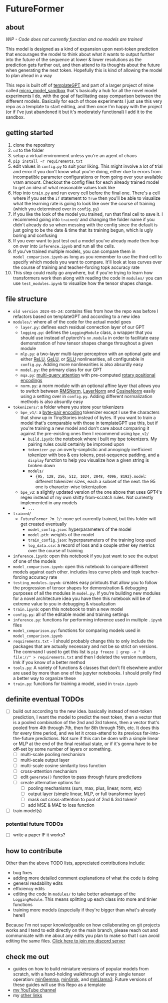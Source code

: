 # FutureFormer 
## about
*WIP - Code does not currently function and no models are trained*

This model is designed as a kind of expansion upon next-token prediction that encourages the model to think about what it wants to output further into the future of the sequence at lower & lower resolutions as the prediction gets further out, and then attend to its thoughts about the future when generating the next token. Hopefully this is kind of allowing the model to plan ahead in a way

This repo is built off of [templateGPT](https://github.com/evintunador/templateGPT) and part of a larger project of mine called [micro_model_sandbox]() that's basically a hub for all the novel model experiments I do, with the goal of facilitating easy comparison between the different models. Basically for each of those experiments I just use this very repo as a template to start editing, and then once I'm happy with the project (or if I've just abandoned it but it's moderately functional) I add it to the sandbox.

## getting started
1. clone the repository
2. `cd` to the folder
3. setup a virtual environment unless you're an agent of chaos
4. `pip install -r requirements.txt`
5. edit values in `config.py` to suit your liking. This might involve a lot of trial and error if you don't know what you're doing, either due to errors from incompatible parameter configurations or from going over your available vram amount. Checkout the config files for each already trained model to get an idea of what reasonable values look like
6. Hop into `train.py` and run every cell before the final one. There's a cell where if you set the `if` statement to `True` then you'll be able to visualize what the learning rate is going to look like over the course of training (which you determined over in `config.py`)
7. If you like the look of the model you trained, run that final cell to save it. I recommend going into `trained/` and changing the folder name if you didn't already do so when messing with the config since the default is just going to be the date & time that its training begun, which is ugly boring and confusing
8. If you ever want to just test out a model you've already made then hop on over into `inference.ipynb` and run all the cells.
9. If you've trained multiple models, you can compare them in `model_comparison.ipynb` as long as you remember to use the third cell to specify which models you want to compare. It'll look at loss curves over the course of training and teacher-forcing topk accuracy rate
10. This step could really go anywhere, but if you're trying to learn how transformers work then along with reading the code in `modules/` you can use `test_modules.ipynb` to visualize how the tensor shapes change.

## file structure
- `old version 2024-05-24`: contains files from how the repo was before I refactors based on templateGPT and according to a new idea
- `modules/`: where all of the code for the actual model goes
    - `layer.py`: defines each residual connection layer of our GPT
    - `logging.py`: defines the `LoggingModule` class, a wrapper that you should use instead of pytorch's `nn.module` in order to facilitate easy demonstration of how tensor shapes change throughout a given module
    - `mlp.py`: a two-layer multi-layer perceptron with an optional gate and either [ReLU](https://pytorch.org/docs/stable/generated/torch.nn.ReLU.html), [GeLU](https://pytorch.org/docs/stable/generated/torch.nn.GELU.html), or [SiLU](https://pytorch.org/docs/stable/generated/torch.nn.SiLU.html) nonlinearities, all configurable in `config.py`. Adding more nonlinearities is also absurdly easy
    - `model.py`: the primary class for our GPT
    - `mqa.py`: [multi-query attention](https://arxiv.org/abs/1911.02150) with pre-computed [rotary positional encodings](https://arxiv.org/abs/2104.09864)
    - `norm.py`: a norm module with an optional affine layer that allows you to switch between [RMSNorm](https://arxiv.org/abs/1910.07467), [LayerNorm](https://pytorch.org/docs/stable/generated/torch.nn.LayerNorm.html) and [CosineNorm](https://arxiv.org/pdf/1702.05870) easily using a setting over in `config.py`. Adding different normalization methods is also absurdly easy
- `tokenizers/`: a folder where you store your tokenizers
    - `bpe_v1/`: a [byte-pair encoding](https://huggingface.co/learn/nlp-course/chapter6/5) tokenizer except I use the characters that show up in TinyStories instead of bytes. If you want to train a model that's comparable with those in templateGPT use this, but if you're training a new model and don't care about comparing it against the pre-existing ones then I recommend using `bpe_v2/`
        - `build.ipynb`: the notebook where i built my bpe tokenizers. My pairing rules could certainly be improved upon
        - `tokenizer.py`: an overly-simplistic and annoyingly inefficient tokenizer with bos & eos tokens, post-sequence padding, and a `display` function to help you visualize how a given string is broken down
        - `models/`
            - `{95, 128, 256, 512, 1024, 2048, 4096, 8192}.model`: different tokenizer sizes, each a subset of the next. the 95 one is character-wise tokenization
    - `bpe_v2`: a slightly updated version of the one above that uses GPT4's regex instead of my own shitty from-scratch rules. Not currently implemented in any models
        - `...`
- `trained/`
    - `FutureFormer_?m_?/`: none yet currently trained, but this folder will get created eventually
        - `model_config.json`: hyperparameters of the model
        - `model.pth`: weights of the model
        - `train_config.json`: hyperparameters of the training loop used
        - `log_data.csv`: a record of loss and a couple other key metrics over the course of training
- `inference.ipynb`: open this notebook if you just want to see the output of one of the models
- `model_comparison.ipynb`: open this notebook to compare different models against each other. includes loss curve plots and topk teacher-forcing accuracy rate
- `testing_modules.ipynb`: creates easy printouts that allow you to follow the progression of tensor shapes for demonstration & debugging purposes of all the modules in `model.py`. If you're building new modules for a novel architecture idea you have then this notebook will be of extreme value to you in debugging & visualization
- `train.ipynb`: open this notebook to train a new model
- `config.py`: all of the editable model and training settings
- `inference.py`: functions for performing inference used in multiple `.ipynb` files
- `model_comparison.py`: functions for comparing models used in `model_comparison.ipynb`
- `requirements.txt` - I should probably change this to only include the packages that are actually necessary and not be so strict on versions. The command I used to get this list is `pip freeze | grep -v " @ file://" > requirements.txt` and then I deleted the version numbers, lmk if you know of a better method
- `tools.py`: A variety of functions & classes that don't fit elsewhere and/or are used by more than one of the jupyter notebooks. I should prolly find a better way to organize these
- `train.py`: functions for training a model, used in `train.ipynb`

## definite eventual TODOs
- [ ] build out according to the new idea. basically instead of next-token prediction, I want the model to predict the next token, then a vector that is a pooled combination of the 2nd and 3rd tokens, then a vector that's pooled from 4th through 7th, then for 8th through 15th, etc. It does this for every time period, and we let it cross-attend to its previous far-into-the-future predictions. Not sure if this can be doen with a simple linear or MLP at the end of the final residual state, or if it's gonna have to be off-set by some number of layers or something. 
    - [ ] multi-scale pooling mechanism
    - [ ] multi-scale output layer
    - [ ] multi-scale cosine similarity loss function
    - [ ] cross-attention mechanism
    - [ ] edit `generate()` function to pass through future predictions
    - [ ] create alternative options for 
        - [ ] pooling mechanisms (sum, max, plus, linear, norm, etc)
        - [ ] output layer (simple linear, MLP, or full transformer layer)
        - [ ] mask out cross-attention to pool of 2nd & 3rd token?
        - [ ] add MSE & MAE to loss function
- [ ] train model(s)

### potential future TODOs
- [ ] write a paper IF it works?

## how to contribute
Other than the above TODO lists, appreciated contributions include:
- bug fixes
- adding more detailed comment explanations of what the code is doing
- general readability edits
- efficiency edits
- editing the code in `modules/` to take better advantage of the `LoggingModule`. This means splitting up each class into more and tinier functions
- training more models (especially if they're bigger than what's already here!)

Because I'm not super knowledgeable on how collaborating on git projects works and I tend to edit directly on the main branch, please reach out and communicate with me about any edits you plan to make so that I can avoid editing the same files. [Click here to join my discord server](https://discord.gg/hTYQyDPpr9)

## check me out
- guides on how to build miniature versions of popular models from scratch, with a hand-holding walkthrough of every single tensor operation: [minGemma](https://github.com/evintunador/minGemma), [minGrok](https://github.com/evintunador/minGrok), and [minLlama3](https://github.com/evintunador/minLlama3). Future versions of these guides will use this Repo as a template
- [my YouTube channel](https://www.youtube.com/@Tunadorable)
- my [other links](https://linktr.ee/tunadorable)
